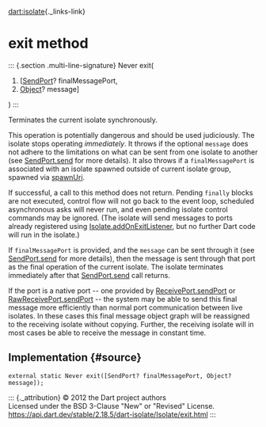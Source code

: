 [dart:isolate](../../dart-isolate/dart-isolate-library){._links-link}

exit method
===========

::: {.section .multi-line-signature}
Never exit(

1.  \[[SendPort](../sendport-class)? finalMessagePort,
2.  [Object](../../dart-core/object-class)? message\]

)
:::

Terminates the current isolate synchronously.

This operation is potentially dangerous and should be used judiciously.
The isolate stops operating *immediately*. It throws if the optional
`message` does not adhere to the limitations on what can be sent from
one isolate to another (see [SendPort.send](../sendport/send) for more
details). It also throws if a `finalMessagePort` is associated with an
isolate spawned outside of current isolate group, spawned via
[spawnUri](spawnuri).

If successful, a call to this method does not return. Pending `finally`
blocks are not executed, control flow will not go back to the event
loop, scheduled asynchronous asks will never run, and even pending
isolate control commands may be ignored. (The isolate will send messages
to ports already registered using
[Isolate.addOnExitListener](addonexitlistener), but no further Dart code
will run in the isolate.)

If `finalMessagePort` is provided, and the `message` can be sent through
it (see [SendPort.send](../sendport/send) for more details), then the
message is sent through that port as the final operation of the current
isolate. The isolate terminates immediately after that
[SendPort.send](../sendport/send) call returns.

If the port is a native port \-- one provided by
[ReceivePort.sendPort](../receiveport/sendport) or
[RawReceivePort.sendPort](../rawreceiveport/sendport) \-- the system may
be able to send this final message more efficiently than normal port
communication between live isolates. In these cases this final message
object graph will be reassigned to the receiving isolate without
copying. Further, the receiving isolate will in most cases be able to
receive the message in constant time.

Implementation {#source}
--------------

``` {.language-dart data-language="dart"}
external static Never exit([SendPort? finalMessagePort, Object? message]);
```

::: {._attribution}
© 2012 the Dart project authors\
Licensed under the BSD 3-Clause \"New\" or \"Revised\" License.\
<https://api.dart.dev/stable/2.18.5/dart-isolate/Isolate/exit.html>
:::
